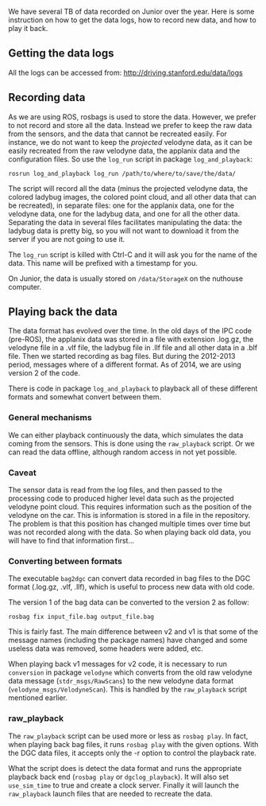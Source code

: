 We have several TB of data recorded on Junior over the year. Here is some instruction on how to get the data logs, how to record new data, and how to play it back.

## Getting the data logs

All the logs can be accessed from: http://driving.stanford.edu/data/logs

## Recording data

As we are using ROS, rosbags is used to store the data. However, we prefer to not record and store all the data. Instead we prefer to keep the raw data from the sensors, and the data that cannot be recreated easily. For instance, we do not want to keep the _projected_ velodyne data, as it can be easily recreated from the raw velodyne data, the applanix data and the configuration files. So use the `log_run` script in package `log_and_playback`:

`rosrun log_and_playback log_run /path/to/where/to/save/the/data/`

The script will record all the data (minus the projected velodyne data, the colored ladybug images, the colored point cloud, and all other data that can be recreated), in separate files: one for the applanix data, one for the velodyne data, one for the ladybug data, and one for all the other data. Separating the data in several files facilitates manipulating the data: the ladybug data is pretty big, so you will not want to download it from the server if you are not going to use it.

The `log_run` script is killed with Ctrl-C and it will ask you for the name of the data. This name will be prefixed with a timestamp for you.

On Junior, the data is usually stored on `/data/StorageX` on the nuthouse computer.

## Playing back the data

The data format has evolved over the time. In the old days of the IPC code (pre-ROS), the applanix data was stored in a file with extension .log.gz, the velodyne file in a .vlf file, the ladybug file in .llf file and all other data in a .blf file. Then we started recording as bag files. But during the 2012-2013 period, messages where of a different format. As of 2014, we are using version 2 of the code.

There is code in package `log_and_playback` to playback all of these different formats and somewhat convert between them.

### General mechanisms

We can either playback continuously the data, which simulates the data coming from the sensors. This is done using the `raw_playback` script. Or we can read the data offline, although random access in not yet possible.

### Caveat

The sensor data is read from the log files, and then passed to the processing code to produced higher level data such as the projected velodyne point cloud. This requires information such as the position of the velodyne on the car. This is information is stored in a file in the repository. The problem is that this position has changed multiple times over time but was not recorded along with the data. So when playing back old data, you will have to find that information first...

### Converting between formats

The executable `bag2dgc` can convert data recorded in bag files to the DGC format (.log.gz, .vlf, .llf), which is useful to process new data with old code.

The version 1 of the bag data can be converted to the version 2 as follow:

`rosbag fix input_file.bag output_file.bag`

This is fairly fast. The main difference between v2 and v1 is that some of the message names (including the package names) have changed and some useless data was removed, some headers were added, etc.

When playing back v1 messages for v2 code, it is necessary to run `conversion` in package `velodyne` which converts from the old raw velodyne data message (`stdr_msgs/RawScans`) to the new velodyne data format (`velodyne_msgs/VelodyneScan`). This is handled by the `raw_playback` script mentioned earlier.

### raw_playback

The `raw_playback` script can be used more or less as `rosbag play`. In fact, when playing back bag files, it runs `rosbag play` with the given options. With the DGC data files, it accepts only the -r option to control the playback rate.

What the script does is detect the data format and runs the appropriate playback back end (`rosbag play` or `dgclog_playback`). It will also set `use_sim_time` to true and create a clock server. Finally it will launch the `raw_playback` launch files that are needed to recreate the data.